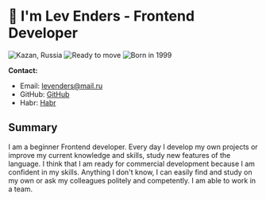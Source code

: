 # 👋 I'm Lev Enders - Frontend Developer

![Kazan, Russia](https://img.shields.io/badge/Location-Krasnoyarsk,%20Russia-blue)
![Ready to move](https://img.shields.io/badge/Status-Ready%20to%20move-green)
![Born in 1999](https://img.shields.io/badge/Born-2001-yellow)

**Contact:**
- Email: [levenders@mail.ru](levenders@mail.ru)
- GitHub: [GitHub](https://github.com/levenders)
- Habr: [Habr](https://career.habr.com/levenders)

## Summary
I am a beginner Frontend developer. Every day I develop my own projects or improve my current knowledge and skills, study new features of the language. I think that I am ready for commercial development because I am confident in my skills. Anything I don't know, I can easily find and study on my own or ask my colleagues politely and competently. I am able to work in a team.

